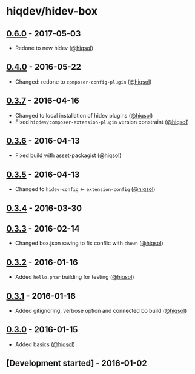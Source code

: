 # hiqdev/hidev-box

## [0.6.0] - 2017-05-03

- Redone to new hidev ([@hiqsol])

## [0.4.0] - 2016-05-22

- Changed: redone to `composer-config-plugin` ([@hiqsol])

## [0.3.7] - 2016-04-16

- Changed to local installation of hidev plugins ([@hiqsol])
- Fixed `hiqdev/composer-extension-plugin` version constraint ([@hiqsol])

## [0.3.6] - 2016-04-13

- Fixed build with asset-packagist ([@hiqsol])

## [0.3.5] - 2016-04-13

- Changed to `hidev-config` <- `extension-config` ([@hiqsol])

## [0.3.4] - 2016-03-30

## [0.3.3] - 2016-02-14

- Changed box.json saving to fix conflic with `chown` ([@hiqsol])

## [0.3.2] - 2016-01-16

- Added `hello.phar` building for testing ([@hiqsol])

## [0.3.1] - 2016-01-16

- Added gitignoring, verbose option and connected bo build ([@hiqsol])

## [0.3.0] - 2016-01-15

- Added basics ([@hiqsol])

## [Development started] - 2016-01-02

[@hiqsol]: https://github.com/hiqsol
[sol@hiqdev.com]: https://github.com/hiqsol
[@SilverFire]: https://github.com/SilverFire
[d.naumenko.a@gmail.com]: https://github.com/SilverFire
[@tafid]: https://github.com/tafid
[andreyklochok@gmail.com]: https://github.com/tafid
[@BladeRoot]: https://github.com/BladeRoot
[bladeroot@gmail.com]: https://github.com/BladeRoot
[Under development]: https://github.com/hiqdev/hidev-box/compare/0.4.0...HEAD
[0.4.0]: https://github.com/hiqdev/hidev-box/compare/0.3.7...0.4.0
[0.3.7]: https://github.com/hiqdev/hidev-box/compare/0.3.6...0.3.7
[0.3.6]: https://github.com/hiqdev/hidev-box/compare/0.3.5...0.3.6
[0.3.5]: https://github.com/hiqdev/hidev-box/compare/0.3.4...0.3.5
[0.3.4]: https://github.com/hiqdev/hidev-box/compare/0.3.3...0.3.4
[0.3.3]: https://github.com/hiqdev/hidev-box/compare/0.3.2...0.3.3
[0.3.2]: https://github.com/hiqdev/hidev-box/compare/0.3.1...0.3.2
[0.3.1]: https://github.com/hiqdev/hidev-box/compare/0.3.0...0.3.1
[0.3.0]: https://github.com/hiqdev/hidev-box/releases/tag/0.3.0
[0.6.0]: https://github.com/hiqdev/hidev-box/compare/0.4.0...0.6.0
